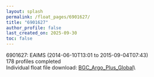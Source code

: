 ```yaml
---
layout: splash
permalink: /float_pages/6901627/
title: "6901627"
author_profile: false
last_created_on: 2025-09-30
toc: false
---
```

 
6901627: EAIMS (2014-06-10T13:01 to 2015-09-04T07:43)\
178 profiles completed\
Individual float file download: [BGC_Argo_Plus_Global](https://ftp.soest.hawaii.edu/bgc_argo_plus/Individual_Floats/outliers_removed/6901627_Sprof_processed.nc)\
